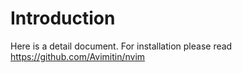 # Introduction

Here is a detail document. For installation please read
<https://github.com/Avimitin/nvim>
